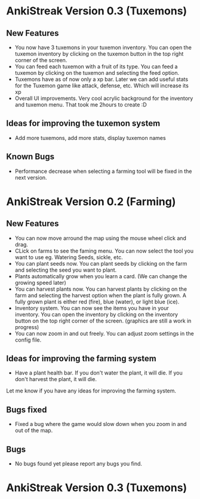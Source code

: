 # AnkiStreak Version 0.3 (Tuxemons)

## New Features

- You now have 3 tuxemons in your tuxemon inventory. You can open the tuxemon inventory by clicking on the tuxemon
  button in the top right corner of the screen.
- You can feed each tuxemon with a fruit of its type. You can feed a tuxemon by clicking on the tuxemon and selecting
  the feed option.
- Tuxemons have as of now only a xp bar. Later we can add useful stats for the Tuxemon game like attack, defense, etc.
  Which will increase its xp
- Overall UI improvements. Very cool acrylic background for the inventory and tuxemon menu. That took me 2hours to
  create :D

## Ideas for improving the tuxemon system

- Add more tuxemons, add more stats, display tuxemon names

## Known Bugs

- Performance decrease when selecting a farming tool will be fixed in the next version.

# AnkiStreak Version 0.2 (Farming)

## New Features

- You can now move arround the map using the mouse wheel click and drag.
- CLick on farms to see the faming menu. You can now select the tool you want to use eg. Watering Seeds, sickle, etc.
- You can plant seeds now. You can plant seeds by clicking on the farm and selecting the seed you want to plant.
- Plants automatically grow when you learn a card. (We can change the growing speed later)
- You can harvest plants now. You can harvest plants by clicking on the farm and selecting the harvest option when the
  plant is fully grown. A fully grown plant is either red (fire), blue (water), or light blue (ice).
- Inventory system. You can now see the items you have in your inventory. You can open the inventory by clicking on the
  inventory button on the top right corner of the screen. (graphics are still a work in progress)
- You can now zoom in and out freely. You can adjust zoom settings in the config file.

## Ideas for improving the farming system

- Have a plant health bar. If you don't water the plant, it will die. If you don't harvest the plant, it will die.

Let me know if you have any ideas for improving the farming system.

## Bugs fixed

- Fixed a bug where the game would slow down when you zoom in and out of the map.

## Bugs

- No bugs found yet please report any bugs you find.

# AnkiStreak Version 0.3 (Tuxemons)